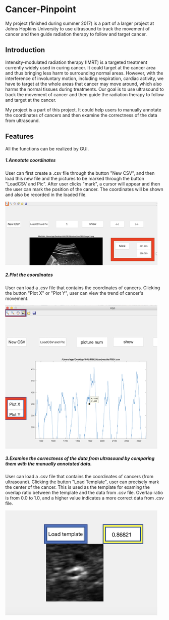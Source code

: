 # Cancer-Pinpoint
My project (finished during summer 2017) is a part of a larger project at Johns Hopkins University to use ultrasound to track the movement of cancer and then guide radiation therapy to follow and target cancer.


## Introduction
Intensity-modulated radiation therapy (IMRT) is a targeted treatment currently widely used in curing cancer. It could target at the cancer area and thus bringing less harm to surrounding normal areas. However, with the interference of involuntary motion, including respiration, cardiac activity, we have to target at the whole areas that cancer may move around, which also harms the normal tissues during treatments. Our goal is to use ultrasound to track the movement of cancer and then guide the radiation therapy to follow and target at the cancer. 

My project is a part of this project. It could help users to manually annotate the coordinates of cancers and then examine the correctness of the data from ultrasound.

## Features
All the functions can be realized by GUI. 

##### 1.Annotate coordinates
User can first create a .csv file through the button "New CSV", and then load this new file and the pictures to be marked through the button "LoadCSV and Pic". After user clicks "mark", a cursor will appear and then the user can mark the position of the cancer. The coordinates will be shown and also be recorded in the loaded file.

![Annotate coordinates](screenshots/Annotate.png)

##### 2.Plot the coordinates
User can load a .csv file that contains the coordinates of cancers. Clicking the button "Plot X" or "Plot Y", user can view the trend of cancer's movement.

![Annotate coordinates](screenshots/Plot.png)

##### 3.Examine the correctness of the data from ultrasound by comparing them with the manually annotated data.  
User can load a .csv file that contains the coordinates of cancers (from ultrasound). Clicking the button "Load Template", user can precisely mark the center of the cancer. This is used as the template for examing the overlap ratio between the template and the data from .csv file. Overlap ratio is from 0.0 to 1.0, and a higher value indicates a more correct data from .csv file.

![Annotate coordinates](screenshots/Examine_correctness.png)
